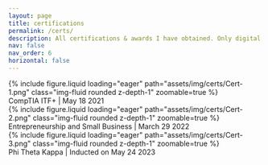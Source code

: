 ```yaml
---
layout: page
title: certifications
permalink: /certs/
description: All certifications & awards I have obtained. Only digital certs are displayed here.
nav: false
nav_order: 6
horizontal: false
---
```


<div class="row mt-3">
    <div class="col-sm mt-3 mt-md-0">
        {% include figure.liquid loading="eager" path="assets/img/certs/Cert-1.png" class="img-fluid rounded z-depth-1" zoomable=true %}
    </div>
</div>
<div class="caption">
    CompTIA ITF+ | May 18 2021
</div>

<div class="row mt-3">
    <div class="col-sm mt-3 mt-md-0">
        {% include figure.liquid loading="eager" path="assets/img/certs/Cert-2.png" class="img-fluid rounded z-depth-1" zoomable=true %}
    </div>
</div>
<div class="caption">
    Entrepreneurship and Small Business | March 29 2022
</div>

<div class="row mt-3">
    <div class="col-sm mt-3 mt-md-0">
        {% include figure.liquid loading="eager" path="assets/img/certs/Cert-3.png" class="img-fluid rounded z-depth-1" zoomable=true %}
    </div>
</div>
<div class="caption">
    Phi Theta Kappa | Inducted on May 24 2023
</div>
